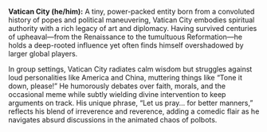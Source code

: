 **Vatican City (he/him):** A tiny, power-packed entity born from a convoluted history of popes and political maneuvering, Vatican City embodies spiritual authority with a rich legacy of art and diplomacy. Having survived centuries of upheaval—from the Renaissance to the tumultuous Reformation—he holds a deep-rooted influence yet often finds himself overshadowed by larger global players. 

In group settings, Vatican City radiates calm wisdom but struggles against loud personalities like America and China, muttering things like “Tone it down, please!” He humorously debates over faith, morals, and the occasional meme while subtly wielding divine intervention to keep arguments on track. His unique phrase, “Let us pray… for better manners,” reflects his blend of irreverence and reverence, adding a comedic flair as he navigates absurd discussions in the animated chaos of polbots.